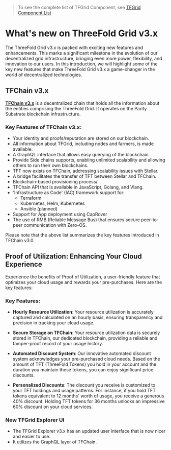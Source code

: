 > To see the complete list of TFGrid Component, see [TFGrid Component List](../concepts/grid3_components.md)

# What's new on ThreeFold Grid v3.x

The ThreeFold Grid v3.x is packed with exciting new features and enhancements. This marks a significant milestone in the evolution of our decentralized grid infrastructure, bringing even more power, flexibility, and innovation to our users. In this introduction, we will highlight some of the key new features that make ThreeFold Grid v3.x a game-changer in the world of decentralized technologies.

## TFChain v3.x

[__TFChain v3.x__](../concepts/tfchain.md) is a decentralized chain that holds all the information about the entities comprising the ThreeFold Grid. It operates on the Parity Substrate blockchain infrastructure.

### Key Features of  TFChain v3.x:

- Your identity and proofs/reputation are stored on our blockchain.
- All information about TFGrid, including nodes and farmers, is made available.
- A GraphQL interface that allows easy querying of the blockchain.
- Provide Side chains supports, enabling unlimited scalability and allowing others to run their own blockchains.
- TFT now exists on TFChain, addressing scalability issues with Stellar.
- A bridge facilitates the transfer of TFT between Stellar and TFChain.
- Blockchain-based provisioning process/
- TFChain API that is available in JavaScript, Golang, and Vlang.
- 'Infrastructure as Code' (IAC) framework support for:
    - Terraform
    - Kubernetes, Helm, Kubernetes
    - Ansible (planned)
- Support for App deployment using CapRover
- The use of RMB (Reliable Message Bus) that ensures secure peer-to-peer communication with Zero-OS.

Please note that the above list summarizes the key features introduced in TFChain v3.0.

## Proof of Utilization: Enhancing Your Cloud Experience

Experience the benefits of Proof of Utilization, a user-friendly feature that optimizes your cloud usage and rewards your pre-purchases. Here are the key features:

### Key Features:

- __Hourly Resource Utilization__: Your resource utilization is accurately captured and calculated on an hourly basis, ensuring transparency and precision in tracking your cloud usage.

- __Secure Storage on TFChain__: Your resource utilization data is securely stored in TFChain, our dedicated blockchain, providing a reliable and tamper-proof record of your usage history.

- __Automated Discount System__: Our innovative automated discount system acknowledges your pre-purchased cloud needs. Based on the amount of TFT (ThreeFold Tokens) you hold in your account and the duration you maintain these tokens, you can enjoy significant price discounts.

- __Personalized Discounts__: The discount you receive is customized to your TFT holdings and usage patterns. For instance, if you hold TFT tokens equivalent to 12 months' worth of usage, you receive a generous 40% discount. Holding TFT tokens for 36 months unlocks an impressive 60% discount on your cloud services.


### New TFGrid Explorer UI

- The TFGrid Explorer v3.x has an updated user interface that is now nicer and easier to use.
- It utilizes the GraphQL layer of TFChain.
